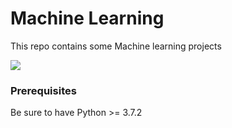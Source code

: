 # Machine Learning

This repo contains some Machine learning projects

![](https://media.giphy.com/media/4TtTVTmBoXp8txRU0C/giphy.gif)

### Prerequisites

Be sure to have Python >= 3.7.2
